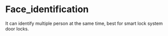 # Face_identification
It can identify multiple person at the same time, best for smart lock system door locks.
